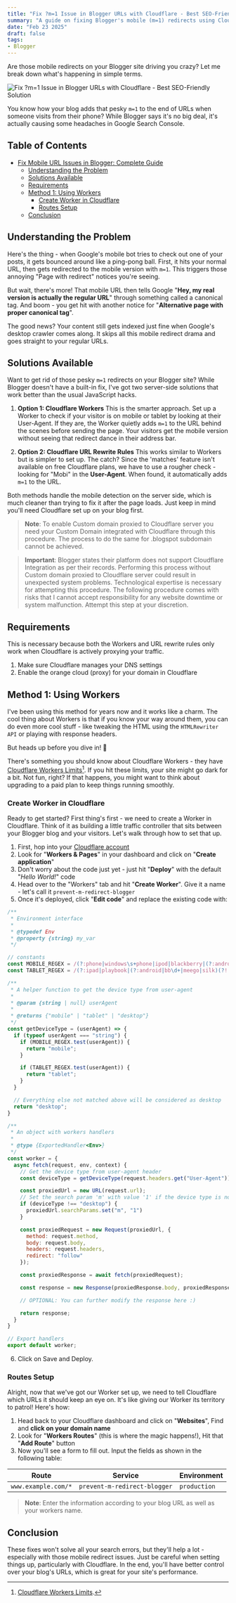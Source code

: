 ```yaml
---
title: "Fix ?m=1 Issue in Blogger URLs with Cloudflare - Best SEO-Friendly Solution"
summary: "A guide on fixing Blogger's mobile (m=1) redirects using Cloudflare Workers or URL rewrite rules, with step-by-step server-side implementation."
date: "Feb 23 2025"
draft: false
tags:
- Blogger
---
```


Are those mobile redirects on your Blogger site driving you crazy? Let me break down what's happening in simple terms.

![Fix ?m=1 Issue in Blogger URLs with Cloudflare - Best SEO-Friendly Solution](https://blogger.googleusercontent.com/img/b/R29vZ2xl/AVvXsEhV_kne6Hz7OWwjoTEg_5qZWc6xsav6frBSQ5kTn97ptghyzb0t6yNZa6EWxVw7AwVBRJO2ZdAppXUhimj2Y9qEXvodDl9Ne0EsFMHB5mBEHWUSiZPQEl6sjegLDVUIyNUk9pLZdF4uB3qTMRkCv6fJss7bIptyZ1IjdUQpNYC7PKXET6lkHIc3fGHorq4/s1600/fix-mobile-url-issues-in-blogger.webp)

You know how your blog adds that pesky `m=1` to the end of URLs when someone visits from their phone? While Blogger says it's no big deal, it's actually causing some headaches in Google Search Console.

## Table of Contents
- [Fix Mobile URL Issues in Blogger: Complete Guide](#fix-mobile-url-issues-in-blogger-complete-guide)
  - [Understanding the Problem](#understanding-the-problem)
  - [Solutions Available](#solutions-available)
  - [Requirements](#requirements)
  - [Method 1: Using Workers](#method-1-using-workers)
    - [Create Worker in Cloudflare](#create-worker-in-cloudflare)
    - [Routes Setup](#routes-setup)
  - [Conclusion](#conclusion)

## Understanding the Problem

Here's the thing - when Google's mobile bot tries to check out one of your posts, it gets bounced around like a ping-pong ball. First, it hits your normal URL, then gets redirected to the mobile version with `m=1`. This triggers those annoying "Page with redirect" notices you're seeing.

But wait, there's more! That mobile URL then tells Google "**Hey, my real version is actually the regular URL**" through something called a canonical tag. And boom - you get hit with another notice for "**Alternative page with proper canonical tag**".

The good news? Your content still gets indexed just fine when Google's desktop crawler comes along. It skips all this mobile redirect drama and goes straight to your regular URLs.

## Solutions Available

Want to get rid of those pesky `m=1` redirects on your Blogger site? While Blogger doesn't have a built-in fix, I've got two server-side solutions that work better than the usual JavaScript hacks.

1. **Option 1: Cloudflare Workers**
   This is the smarter approach. Set up a Worker to check if your visitor is on mobile or tablet by looking at their User-Agent. If they are, the Worker quietly adds `m=1` to the URL behind the scenes before sending the page. Your visitors get the mobile version without seeing that redirect dance in their address bar.

2. **Option 2: Cloudflare URL Rewrite Rules**
   This works similar to Workers but is simpler to set up. The catch? Since the 'matches' feature isn't available on free Cloudflare plans, we have to use a rougher check - looking for "Mobi" in the **User-Agent**. When found, it automatically adds `m=1` to the URL.

Both methods handle the mobile detection on the server side, which is much cleaner than trying to fix it after the page loads. Just keep in mind you'll need Cloudflare set up on your blog first.

> **Note**: To enable Custom domain proxied to Cloudflare server you need your Custom Domain integrated with Cloudflare through this procedure. The process to do the same for .blogspot subdomain cannot be achieved.

> **Important**: Blogger states their platform does not support Cloudflare Integration as per their records. Performing this process without Custom domain proxied to Cloudflare server could result in unexpected system problems. Technological expertise is necessary for attempting this procedure. The following procedure comes with risks that I cannot accept responsibility for any website downtime or system malfunction. Attempt this step at your discretion.

## Requirements

This is necessary because both the Workers and URL rewrite rules only work when Cloudflare is actively proxying your traffic.

1. Make sure Cloudflare manages your DNS settings
2. Enable the orange cloud (proxy) for your domain in Cloudflare

## Method 1: Using Workers

I've been using this method for years now and it works like a charm. The cool thing about Workers is that if you know your way around them, you can do even more cool stuff - like tweaking the HTML using the `HTMLRewriter API` or playing with response headers.

But heads up before you dive in! 👋

There's something you should know about Cloudflare Workers - they have [Cloudflare Workers Limits](https://developers.cloudflare.com/workers/platform/limits/)[^1]. If you hit these limits, your site might go dark for a bit. Not fun, right? If that happens, you might want to think about upgrading to a paid plan to keep things running smoothly.

[^1]: [Cloudflare Workers Limits](https://developers.cloudflare.com/workers/platform/limits/).

### Create Worker in Cloudflare

Ready to get started? First thing's first - we need to create a Worker in Cloudflare. Think of it as building a little traffic controller that sits between your Blogger blog and your visitors. Let's walk through how to set that up.

1. First, hop into your [Cloudflare account](https://www.cloudflare.com/)
2. Look for "**Workers & Pages**" in your dashboard and click on "**Create application**"
3. Don't worry about the code just yet - just hit "**Deploy**" with the default "*Hello World!*" code
4. Head over to the "Workers" tab and hit "**Create Worker**". Give it a name - let's call it `prevent-m-redirect-blogger`
5. Once it's deployed, click "**Edit code**" and replace the existing code with:

```javascript
/**
 * Environment interface
 * 
 * @typedef Env
 * @property {string} my_var
 */

// constants
const MOBILE_REGEX = /(?:phone|windows\s+phone|ipod|blackberry|(?:android|bb\d+|meego|silk|googlebot) .+? mobile|palm|windows\s+ce|opera\ mini|avantgo|mobilesafari|docomo|KAIOS)/i;
const TABLET_REGEX = /(?:ipad|playbook|(?:android|bb\d+|meego|silk)(?! .+? mobile))/i;

/**
 * A helper function to get the device type from user-agent
 * 
 * @param {string | null} userAgent
 * 
 * @returns {"mobile" | "tablet" | "desktop"}
 */
const getDeviceType = (userAgent) => {
  if (typeof userAgent === "string") {
    if (MOBILE_REGEX.test(userAgent)) {
      return "mobile";
    }

    if (TABLET_REGEX.test(userAgent)) {
      return "tablet";
    }
  }

  // Everything else not matched above will be considered as desktop
  return "desktop";
}

/**
 * An object with workers handlers
 * 
 * @type {ExportedHandler<Env>}
 */
const worker = {
  async fetch(request, env, context) {
    // Get the device type from user-agent header
    const deviceType = getDeviceType(request.headers.get("User-Agent"));

    const proxiedUrl = new URL(request.url);
    // Set the search param 'm' with value '1' if the device type is not 'desktop'
    if (deviceType !== "desktop") {
      proxiedUrl.searchParams.set("m", "1")
    }

    const proxiedRequest = new Request(proxiedUrl, {
      method: request.method,
      body: request.body,
      headers: request.headers,
      redirect: "follow"
    });

    const proxiedResponse = await fetch(proxiedRequest);

    const response = new Response(proxiedResponse.body, proxiedResponse);

    // OPTIONAL: You can further modify the response here :)

    return response;
  }
}

// Export handlers
export default worker;
```

6. Click on Save and Deploy.

### Routes Setup

Alright, now that we've got our Worker set up, we need to tell Cloudflare which URLs it should keep an eye on. It's like giving our Worker its territory to patrol! Here's how:

1. Head back to your Cloudflare dashboard and click on "**Websites**", Find and **click on your domain name**
2. Look for "**Workers Routes**" (this is where the magic happens!), Hit that "**Add Route**" button
3. Now you'll see a form to fill out. Input the fields as shown in the following table:

| Route | Service | Environment |
|-------|---------|------------|
| `www.example.com/*` | `prevent-m-redirect-blogger` | `production` |

> **Note**: Enter the information according to your blog URL as well as your workers name.

## Conclusion

These fixes won't solve all your search errors, but they'll help a lot - especially with those mobile redirect issues. Just be careful when setting things up, particularly with Cloudflare. In the end, you'll have better control over your blog's URLs, which is great for your site's performance.